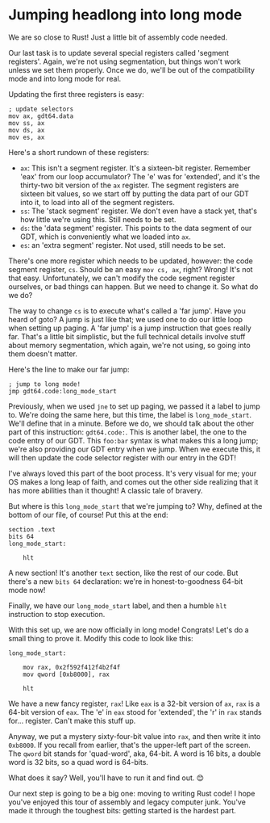 # Jumping headlong into long mode

We are so close to Rust! Just a little bit of assembly code needed.

Our last task is to update several special registers called 'segment
registers'. Again, we're not using segmentation, but things won't work
unless we set them properly. Once we do, we'll be out of the compatibility
mode and into long mode for real.

Updating the first three registers is easy:

```x86asm
; update selectors
mov ax, gdt64.data
mov ss, ax
mov ds, ax
mov es, ax
```

Here's a short rundown of these registers:

* `ax`: This isn't a segment register. It's a sixteen-bit register. Remember
  'eax' from our loop accumulator? The 'e' was for 'extended', and it's the
  thirty-two bit version of the `ax` register. The segment registers are
  sixteen bit values, so we start off by putting the data part of our GDT
  into it, to load into all of the segment registers.
* `ss`: The 'stack segment' register. We don't even have a stack yet, that's
  how little we're using this. Still needs to be set.
* `ds`: the 'data segment' register. This points to the data segment of our
  GDT, which is conveniently what we loaded into `ax`.
* `es`: an 'extra segment' register. Not used, still needs to be set.

There's one more register which needs to be updated, however: the code segment
register, `cs`. Should be an easy `mov cs, ax`, right? Wrong! It's not that easy.
Unfortunately, we can't modify the code segment register ourselves, or bad
things can happen. But we need to change it. So what do we do?

The way to change `cs` is to execute what's called a 'far jump'. Have you heard
of goto? A jump is just like that; we used one to do our little loop when
setting up paging. A 'far jump' is a jump instruction that goes really far.
That's a little bit simplistic, but the full technical details involve stuff
about memory segmentation, which again, we're not using, so going into them
doesn't matter.

Here's the line to make our far jump:

```x86asm
; jump to long mode!
jmp gdt64.code:long_mode_start
```

Previously, when we used `jne` to set up paging, we passed it a label to jump
to. We're doing the same here, but this time, the label is `long_mode_start`.
We'll define that in a minute. Before we do, we should talk about the other
part of this instruction: `gdt64.code:`. This is another label, the one to
the code entry of our GDT. This `foo:bar` syntax is what makes this a long
jump; we're also providing our GDT entry when we jump. When we execute this,
it will then update the code selector register with our entry in the GDT!

I've always loved this part of the boot process. It's very visual for me;
your OS makes a long leap of faith, and comes out the other side realizing that
it has more abilities than it thought! A classic tale of bravery.

But where is this `long_mode_start` that we're jumping to? Why, defined at
the bottom of our file, of course! Put this at the end:

```x86asm
section .text
bits 64
long_mode_start:

    hlt
```

A new section! It's another `text` section, like the rest of our code. But
there's a new `bits 64` declaration: we're in honest-to-goodness 64-bit mode
now!

Finally, we have our `long_mode_start` label, and then a humble `hlt`
instruction to stop execution.

With this set up, we are now officially in long mode! Congrats! Let's do
a small thing to prove it. Modify this code to look like this:

```x86asm
long_mode_start:

    mov rax, 0x2f592f412f4b2f4f
    mov qword [0xb8000], rax

    hlt
```

We have a new fancy register, `rax`! Like `eax` is a 32-bit version of `ax`,
`rax` is a 64-bit version of `eax`. The 'e' in `eax` stood for 'extended', the
'r' in `rax` stands for... register. Can't make this stuff up.

Anyway, we put a mystery sixty-four-bit value into `rax`, and then write it
into `0xb8000`. If you recall from earlier, that's the upper-left part of the
screen. The `qword` bit stands for 'quad-word', aka, 64-bit. A word is 16 bits,
a double word is 32 bits, so a quad word is 64-bits.

What does it say? Well, you'll have to run it and find out. 😊

Our next step is going to be a big one: moving to writing Rust code! I hope
you've enjoyed this tour of assembly and legacy computer junk. You've made it
through the toughest bits: getting started is the hardest part.
